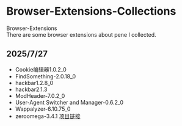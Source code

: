 # Browser-Extensions-Collections
Browser-Extensions  
There are some browser extensions about pene I collected.

## 2025/7/27
- Cookie编辑器1.0.2_0  
- FindSomething-2.0.18_0  
- hackbar1.2.8_0  
- hackbar2.1.3  
- ModHeader-7.0.2_0  
- User-Agent Switcher and Manager-0.6.2_0  
- Wappalyzer-6.10.75_0  
- zeroomega-3.4.1 [项目链接](https://github.com/zero-peak/ZeroOmega)
